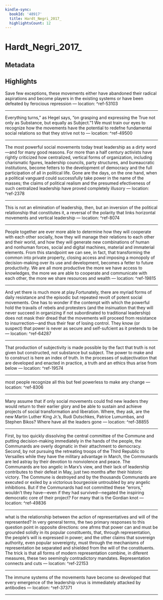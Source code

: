 ```yaml
---
kindle-sync:
  bookId: '48917'
  title: Hardt_Negri_2017_
  highlightsCount: 12
---
```

# Hardt_Negri_2017_
## Metadata


## Highlights
Save few exceptions, these movements either have abandoned their radical aspirations and become players in the existing systems or have been defeated by ferocious repression — location: []() ^ref-53103

---
Everything turns,” as Hegel says, “on grasping and expressing the True not only as Substance, but equally as Subject.”1 We must train our eyes to recognize how the movements have the potential to redefne fundamental social relations so that they strive not to — location: []() ^ref-49500

---
The most powerful social movements today treat leadership as a dirty word—and for many good reasons. For more than a half century activists have rightly criticized how centralized, vertical forms of organization, including charismatic fgures, leadership councils, party structures, and bureaucratic institutions, become fetters to the development of democracy and the full participation of all in political life. Gone are the days, on the one hand, when a political vanguard could successfully take power in the name of the masses; the claims of political realism and the presumed efectiveness of such centralized leadership have proved completely illusory — location: []() ^ref-2378

---
This is not an elimination of leadership, then, but an inversion of the political relationship that constitutes it, a reversal of the polarity that links horizontal movements and vertical leadership — location: []() ^ref-8074

---
People together are ever more able to determine how they will cooperate with each other socially, how they will manage their relations to each other and their world, and how they will generate new combinations of human and nonhuman forces, social and digital machines, material and immaterial elements. From this standpoint we can see, in fact, that transforming the common into private property, closing access and imposing a monopoly of decision-making over its use and development, becomes a fetter to future productivity. We are all more productive the more we have access to knowledges, the more we are able to cooperate and communicate with each other, the more we share resources and wealth — location: []() ^ref-19815

---
And yet there is much more at play.Fortunately, there are myriad forms of daily resistance and the episodic but repeated revolt of potent social movements. One has to wonder if the contempt with which the powerful hold the travails of rebels and protesters (and the insinuation that they will never succeed in organizing if not subordinated to traditional leadership) does not mask their dread that the movements will proceed from resistance to insurrection—and thus their fear of losing control. They know (or suspect) that power is never as secure and self-sufcient as it pretends to be — location: []() ^ref-64287

---
That production of subjectivity is made possible by the fact that truth is not given but constructed, not substance but subject. The power to make and to construct is here an index of truth. In the processes of subjectivation that are developed and enacted in practice, a truth and an ethics thus arise from below — location: []() ^ref-19574

---
most people recognize all this but feel powerless to make any change — location: []() ^ref-8306

---
Many assume that if only social movements could fnd new leaders they would return to their earlier glory and be able to sustain and achieve projects of social transformation and liberation. Where, they ask, are the new Martin Luther King Jr.’s, Rudi Dutschkes, Patrice Lumumbas, and Stephen Bikos? Where have all the leaders gone — location: []() ^ref-38855

---
First, by too quickly dissolving the central committee of the Commune and putting decision-making immediately in the hands of the people, the Communards are overly dogmatic in their attachment to democracy. Second, by not pursuing the retreating troops of the Third Republic to Versailles while they have the military advantage in March, the Communards are led astray by their devotion to nonviolence and peace. The Communards are too angelic in Marx’s view, and their lack of leadership contributes to their defeat in May, just two months after their historic victory. The Commune is destroyed and by the thousands Communards are executed or exiled by a victorious bourgeoisie untroubled by any angelic inhibitions. But if the Communards had not committed these “errors,” wouldn’t they have—even if they had survived—negated the inspiring democratic core of their project? For many that is the Gordian knot — location: []() ^ref-49836

---
what is the relationship between the action of representatives and will of the represented? In very general terms, the two primary responses to this question point in opposite directions: one afrms that power can and must be grounded solidly in its popular constituents, that, through representation, the people’s will is expressed in power; and the other claims that sovereign authority, even popular sovereignty, must through the mechanisms of representation be separated and shielded from the will of the constituents. The trick is that all forms of modern representation combine, in diferent measures, these two seemingly contradictory mandates. Representation connects and cuts — location: []() ^ref-22153

---
The immune systems of the movements have become so developed that every emergence of the leadership virus is immediately attacked by antibodies — location: []() ^ref-37371

---
